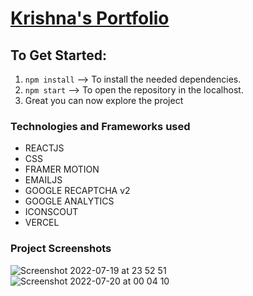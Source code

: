 # <a href = "https://krishnasportfolio.vercel.app" target = "_blank">Krishna's Portfolio</a>

## To Get Started:
1. `npm install` --> To install the needed dependencies.
2. `npm start` --> To open the repository in the localhost.
3. Great you can now explore the project

### Technologies and Frameworks used
- REACTJS
- CSS
- FRAMER MOTION
- EMAILJS
- GOOGLE RECAPTCHA v2
- GOOGLE ANALYTICS
- ICONSCOUT
- VERCEL

### Project Screenshots
![Screenshot 2022-07-19 at 23 52 51](https://user-images.githubusercontent.com/72021425/179822047-5240137d-2186-4ad8-ac7d-da49111da074.png#gh-light-mode-only)
![Screenshot 2022-07-20 at 00 04 10](https://user-images.githubusercontent.com/72021425/179823897-0990c8ac-0291-4e96-91ca-520744337a55.png#gh-dark-mode-only)
